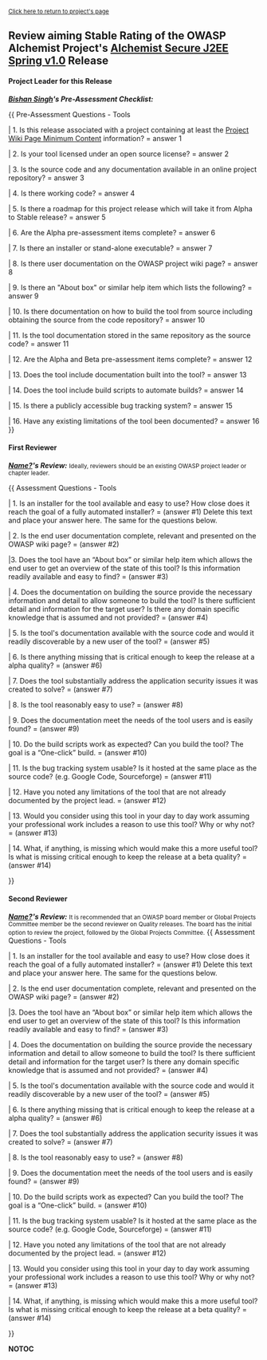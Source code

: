 <small>[Click here to return to project's
page](:OWASP_Alchemist_Project "wikilink")</small>

## Review aiming Stable Rating of the OWASP Alchemist Project's [Alchemist Secure J2EE Spring v1.0](:Projects/OWASP_Alchemist_Project/Releases/Alchemist_Secure_J2EE_Spring_v1.0 "wikilink") Release

#### Project Leader for this Release

***[Bishan Singh](mailto:c70n3r@gmail.com)'s Pre-Assessment
Checklist:***

{{ Pre-Assessment Questions - Tools

| 1. Is this release associated with a project containing at least the
[Project Wiki Page Minimum
Content](Assessing_Project_Health#Project_Wiki_Page_Minimal_Content "wikilink")
information? = answer 1

| 2. Is your tool licensed under an open source license? = answer 2

| 3. Is the source code and any documentation available in an online
project repository? = answer 3

| 4. Is there working code? = answer 4

| 5. Is there a roadmap for this project release which will take it from
Alpha to Stable release? = answer 5

| 6. Are the Alpha pre-assessment items complete? = answer 6

| 7. Is there an installer or stand-alone executable? = answer 7

| 8. Is there user documentation on the OWASP project wiki page? =
answer 8

| 9. Is there an "About box" or similar help item which lists the
following? = answer 9

| 10. Is there documentation on how to build the tool from source
including obtaining the source from the code repository? = answer 10

| 11. Is the tool documentation stored in the same repository as the
source code? = answer 11

| 12. Are the Alpha and Beta pre-assessment items complete? = answer 12

| 13. Does the tool include documentation built into the tool? = answer
13

| 14. Does the tool include build scripts to automate builds? = answer
14

| 15. Is there a publicly accessible bug tracking system? = answer 15

| 16. Have any existing limitations of the tool been documented? =
answer 16 }}

#### First Reviewer

***[Name?](mailto:name@name)'s Review:***
<small>Ideally, reviewers should be an existing OWASP project leader or
chapter leader.</small>

{{ Assessment Questions - Tools

| 1. Is an installer for the tool available and easy to use? How close
does it reach the goal of a fully automated installer? = (answer \#1)
Delete this text and place your answer here. The same for the questions
below.

| 2. Is the end user documentation complete, relevant and presented on
the OWASP wiki page? = (answer \#2)

|3. Does the tool have an “About box” or similar help item which allows
the end user to get an overview of the state of this tool? Is this
information readily available and easy to find? = (answer \#3)

| 4. Does the documentation on building the source provide the necessary
information and detail to allow someone to build the tool? Is there
sufficient detail and information for the target user? Is there any
domain specific knowledge that is assumed and not provided? = (answer
\#4)

| 5. Is the tool's documentation available with the source code and
would it readily discoverable by a new user of the tool? = (answer \#5)

| 6. Is there anything missing that is critical enough to keep the
release at a alpha quality? = (answer \#6)

| 7. Does the tool substantially address the application security issues
it was created to solve? = (answer \#7)

| 8. Is the tool reasonably easy to use? = (answer \#8)

| 9. Does the documentation meet the needs of the tool users and is
easily found? = (answer \#9)

| 10. Do the build scripts work as expected? Can you build the tool? The
goal is a “One-click” build. = (answer \#10)

| 11. Is the bug tracking system usable? Is it hosted at the same place
as the source code? (e.g. Google Code, Sourceforge) = (answer \#11)

| 12. Have you noted any limitations of the tool that are not already
documented by the project lead. = (answer \#12)

| 13. Would you consider using this tool in your day to day work
assuming your professional work includes a reason to use this tool? Why
or why not? = (answer \#13)

| 14. What, if anything, is missing which would make this a more useful
tool? Is what is missing critical enough to keep the release at a beta
quality? = (answer \#14)

}}

#### Second Reviewer

***[Name?](mailto:name@name)'s Review:***
<small>It is recommended that an OWASP board member or Global Projects
Committee member be the second reviewer on Quality releases. The board
has the initial option to review the project, followed by the Global
Projects Committee.</small> {{ Assessment Questions - Tools

| 1. Is an installer for the tool available and easy to use? How close
does it reach the goal of a fully automated installer? = (answer \#1)
Delete this text and place your answer here. The same for the questions
below.

| 2. Is the end user documentation complete, relevant and presented on
the OWASP wiki page? = (answer \#2)

|3. Does the tool have an “About box” or similar help item which allows
the end user to get an overview of the state of this tool? Is this
information readily available and easy to find? = (answer \#3)

| 4. Does the documentation on building the source provide the necessary
information and detail to allow someone to build the tool? Is there
sufficient detail and information for the target user? Is there any
domain specific knowledge that is assumed and not provided? = (answer
\#4)

| 5. Is the tool's documentation available with the source code and
would it readily discoverable by a new user of the tool? = (answer \#5)

| 6. Is there anything missing that is critical enough to keep the
release at a alpha quality? = (answer \#6)

| 7. Does the tool substantially address the application security issues
it was created to solve? = (answer \#7)

| 8. Is the tool reasonably easy to use? = (answer \#8)

| 9. Does the documentation meet the needs of the tool users and is
easily found? = (answer \#9)

| 10. Do the build scripts work as expected? Can you build the tool? The
goal is a “One-click” build. = (answer \#10)

| 11. Is the bug tracking system usable? Is it hosted at the same place
as the source code? (e.g. Google Code, Sourceforge) = (answer \#11)

| 12. Have you noted any limitations of the tool that are not already
documented by the project lead. = (answer \#12)

| 13. Would you consider using this tool in your day to day work
assuming your professional work includes a reason to use this tool? Why
or why not? = (answer \#13)

| 14. What, if anything, is missing which would make this a more useful
tool? Is what is missing critical enough to keep the release at a beta
quality? = (answer \#14)

}}

__NOTOC__ <headertabs/>